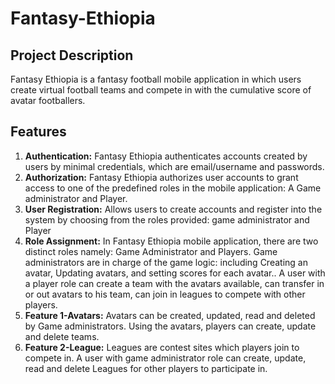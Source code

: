 # Fantasy-Ethiopia
## Project Description
Fantasy Ethiopia is a fantasy football mobile application in which users create virtual football teams and compete in with the cumulative score of avatar footballers. 

## Features

1. **Authentication:** Fantasy Ethiopia authenticates accounts created by users by minimal credentials, which are email/username and passwords.
2. **Authorization:** Fantasy Ethiopia authorizes user accounts to grant access to one of the predefined roles in the mobile application: A Game administrator and Player.
3. **User Registration:** Allows users to create accounts and register into the system by choosing from the roles provided: game administrator and Player
4. **Role Assignment:** In Fantasy Ethiopia mobile application, there are two distinct roles namely: Game Administrator and Players. 
Game administrators are in charge of the game logic: including Creating an avatar, Updating avatars, and setting scores for each avatar..
A user with a player role can create a team with the avatars available, can transfer in or out avatars to his team, can join in leagues to compete with other players.
5. **Feature 1-Avatars:** Avatars can be created, updated, read and deleted by Game administrators. Using the avatars, players can create, update and delete teams.
6. **Feature 2-League:** Leagues are contest sites which players join to compete in. A user with game administrator role can create, update, read and delete Leagues for other players to participate in.
